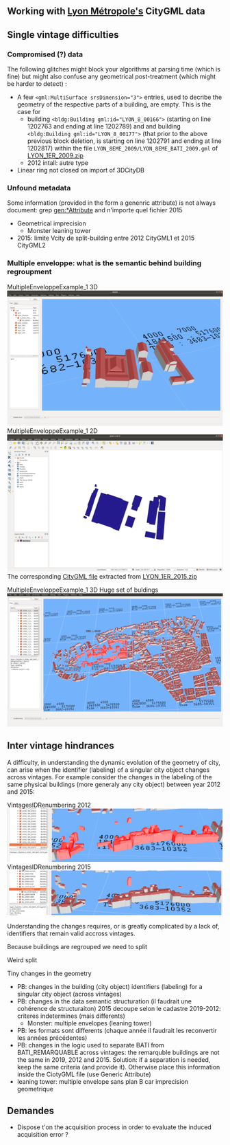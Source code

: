 ## Working with [Lyon Métropole's](https://data.beta.grandlyon.com/en/accueil) CityGML data

## Single vintage difficulties

### Compromised (?) data
The following glitches might block your algorithms at parsing time
(which is fine) but might also confuse any geometrical post-treatment
(which might be harder to detect) :
 * A few `<gml:MultiSurface srsDimension="3">` entries, used to decribe the geometry
   of the respective parts of a building, are empty. This is the case for 
    - building `<bldg:Building gml:id="LYON_8_00166">` (starting on line 1202763 and ending at line 1202789) and
      and building `<bldg:Building gml:id="LYON_8_00177">` (that prior to the above previous block deletion, is
      starting on line 1202791 and ending at line 1202817) within the file `LYON_8EME_2009/LYON_8EME_BATI_2009.gml` of
      [LYON_1ER_2009.zip](https://download.data.grandlyon.com/files/grandlyon/localisation/bati3d/LYON_1ER_2009.zip)
    - 2012 intall: autre type
 * Linear ring not closed on import of 3DCityDB

### Unfound metadata
Some information (provided in the form a genenric attribute) is not always
   document: grep <gen:*Attribute> and n'importe quel fichier 2015
 - Geometrical imprecision
   - Monster leaning tower
 - 2015: limite Vcity de split-building entre 2012 CityGML1 et 2015 CityGML2

### Multiple enveloppe: what is the semantic behind building regroupment
MultipleEnveloppeExample_1 3D
![MultipleEnveloppeExample_1 3D](MultipleEnveloppeExample_1/MultipleEnveloppeExample_1-3D.png)
MultipleEnveloppeExample_1 2D
![MultipleEnveloppeExample_1 2D](MultipleEnveloppeExample_1/MultipleEnveloppeExample_1-2D.png)
The corresponding [CityGML file](MultipleEnveloppeExample_1-LYON_1ER_BATI_2015.gml)
extracted from [LYON_1ER_2015.zip](https://download.data.grandlyon.com/files/grandlyon/localisation/bati3d/LYON_1ER_2015.zip)

MultipleEnveloppeExample_1 3D Huge set of buldings
![MultipleEnveloppeExample_1 Huge](MultipleEnveloppeExample_1/MultipleEnveloppeExample_1_Huge-3D.png)

## Inter vintage hindrances
A difficulty, in understanding the dynamic evolution of the geometry
of city, can arise when the identifier (labeling) of a singular city
object changes across vintages.
For example consider the changes in the labeling of the same physical
buildings (more generaly any city object) between year 2012 and 2015:

VintagesIDRenumbering 2012
![Vintages ID Renumbering 2012](VintagesIDRenumbering/VintagesIDRenumbering-2012-3D.png)
VintagesIDRenumbering 2015
![Vintages ID Renumbering 2015](VintagesIDRenumbering/VintagesIDRenumbering-2015-3D.png)

Understanding the changes requires, or is greatly complicated by a lack
of, identifiers that remain valid accross vintages.

Because buildings are regrouped we need to split

Weird split

Tiny changes in the geometry    
    
 - PB: changes in the building (city object) identifiers (labeling) for
     a singular city object (across vintages)
 - PB: changes in the data semantic structuration (il faudrait une cohérence
    de structuraiton)
     2015 decoupe selon le cadastre
     2019-2012: criteres indetermines (mais differents)
   - Monster: multiple envelopes (leaning tower)
 - PB: les formats sont differents (chaque année il faudrait les reconvertir
   les années précédentes)
 - PB: changes in the logic used to separate BATI from BATI_REMARQUABLE
   across vintages: the remarquble buildings are not the same in 2019, 2012
   and 2015. Solution: if a separation is needed, keep the same criteria
   (and provide it). Otherwise place this information inside the CiotyGML file
   (use Generic Attribute)
 - leaning tower: multiple envelope sans plan B car imprecision geometrique

## Demandes
 - Dispose t'on the acquisition process in order to evaluate the induced
   acquisition error ?


